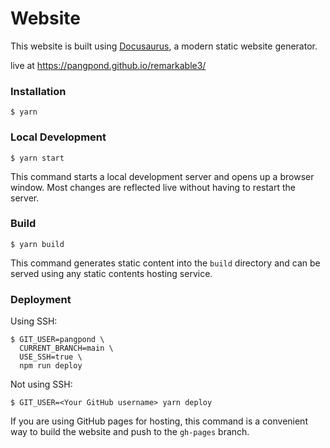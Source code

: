 # Website

This website is built using [Docusaurus](https://docusaurus.io/), a modern static website generator.

live at https://pangpond.github.io/remarkable3/

### Installation

```
$ yarn
```

### Local Development

```
$ yarn start
```

This command starts a local development server and opens up a browser window. Most changes are reflected live without having to restart the server.

### Build

```
$ yarn build
```

This command generates static content into the `build` directory and can be served using any static contents hosting service.

### Deployment

Using SSH:

```
$ GIT_USER=pangpond \
  CURRENT_BRANCH=main \
  USE_SSH=true \
  npm run deploy
```

Not using SSH:

```
$ GIT_USER=<Your GitHub username> yarn deploy
```

If you are using GitHub pages for hosting, this command is a convenient way to build the website and push to the `gh-pages` branch.
